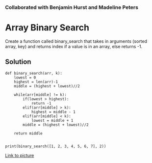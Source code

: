 ### Collaborated with Benjamin Hurst and Madeline Peters 

# Array Binary Search
Create a function called binary_search that takes in arguments (sorted array, key) and returns index if a value is in an array, else returns -1.


## Solution
```
def binary_search(arr, k):
    lowest = 0
    highest = len(arr)-1
    middle = (highest + lowest)//2

    while(arr[middle] != k):
        if(lowest > highest):
            return -1
        elif(arr[middle] > k):
            highest = middle - 1
        elif(arr[middle] < k):
            lowest = middle + 1
        middle = (highest + lowest)//2

    return middle


print(binary_search([1, 2, 3, 4, 5, 6, 7], 2))
```

[Link to picture](https://github.com/codyjgreen/data_structures_and_algorithms/blob/master/assets/array_binary_search.jpg)
